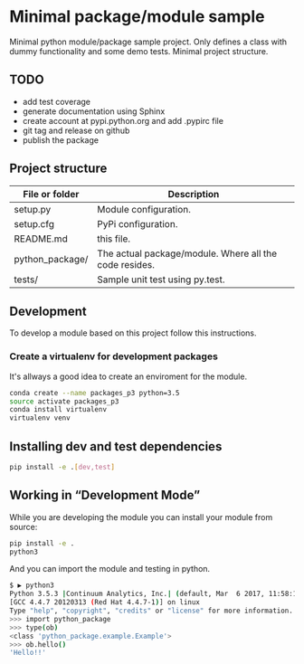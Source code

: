 # Minimal package/module sample

Minimal python module/package sample project. Only defines a class with dummy functionality and some demo tests. Minimal project structure.

## TODO

* add test coverage
* generate documentation using Sphinx
* create account at pypi.python.org and add .pypirc file
* git tag and release on github
* publish the package

## Project structure

| File or folder  | Description  |
|---|---|
| setup.py  | Module configuration.  |
| setup.cfg  | PyPi configuration.  |
| README.md  | this file.  |
| python_package/  | The actual package/module. Where all the code resides.  |
| tests/  | Sample unit test using py.test.  |


## Development

To develop a module based on this project follow this instructions.

### Create a virtualenv for development packages

It's allways a good idea to create an enviroment for the module.

```bash
conda create --name packages_p3 python=3.5
source activate packages_p3
conda install virtualenv
virtualenv venv
```

## Installing dev and test dependencies
```bash
pip install -e .[dev,test]
```

## ​Working in “Development Mode”

While you are developing the module you can install your module from source:

```bash
pip install -e .
python3 
```

And you can import the module and testing in python.

```bash
$ ▶ python3
Python 3.5.3 |Continuum Analytics, Inc.| (default, Mar  6 2017, 11:58:13)
[GCC 4.4.7 20120313 (Red Hat 4.4.7-1)] on linux
Type "help", "copyright", "credits" or "license" for more information.
>>> import python_package
>>> type(ob)
<class 'python_package.example.Example'>
>>> ob.hello()
'Hello!!'
```